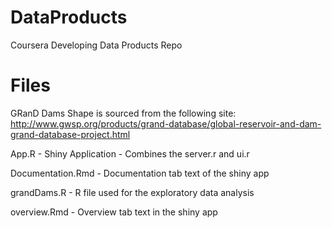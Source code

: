 # DataProducts
Coursera Developing Data Products Repo

# Files

GRanD Dams Shape is sourced from the following site: http://www.gwsp.org/products/grand-database/global-reservoir-and-dam-grand-database-project.html

App.R - Shiny Application - Combines the server.r and ui.r

Documentation.Rmd - Documentation tab text of the shiny app

grandDams.R - R file used for the exploratory data analysis

overview.Rmd - Overview tab text in the shiny app
